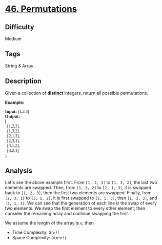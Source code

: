 # [46. Permutations](https://leetcode.com/problems/permutations/)

## Difficulty

Medium

## Tags

String & Array

## Description

Given a collection of **distinct** integers, return all possible permutations.

**Example:**
<pre style="font-family: consolas">
<b>Input:</b> [1,2,3]
<b>Output:</b>
[
  [1,2,3],
  [1,3,2],
  [2,1,3],
  [2,3,1],
  [3,1,2],
  [3,2,1]
]
</pre>

## Analysis

Let's see the above example first. From `[1, 2, 3]` to `[1, 3, 2]`, the last two elements are swapped. Then, from `[1, 3, 2]` to `[2, 1, 3]`, it is swapped back to `[1, 2, 3]`, then the first two elements are swapped. Finally, from `[2, 3, 1]` to `[3, 1, 2]`, it is first swapped to `[2, 1, 3]`, then `[1, 2, 3]`, and `[3, 1, 2]`. We can see that the generation of each line is the swap of every two elements. We swap the first element to every other element, then consider the remaining array and continue swapping the first.

We assume the length of the array is `n`, then
- Time Complexity: `O(n!)`
- Space Complexity: `O(n*n!)`

